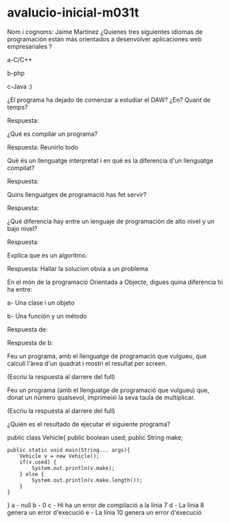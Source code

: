 # avalucio-inicial-m031t


Nom i cognoms: Jaime Martinez
¿Quienes tres siguientes idiomas de programación están más orientados a desenvolver aplicaciones web empresariales ?

a-C/C++

b-php

c-Java :)

¿El programa ha dejado de comenzar a estudiar el DAW? ¿En? Quant de temps?

Respuesta: 

¿Qué es compilar un programa?

Respuesta: Reunirlo todo

Què és un llenguatge interpretat i en què es la diferencia d'un llenguatge compilat?

Respuesta:

Quins llenguatges de programació has fet servir?

Respuesta:

¿Qué diferencia hay entre un lenguaje de programación de alto nivel y un bajo nivel?

Respuesta:

Explica que es un algoritmo.

Respuesta: Hallar la solucion obvia a un problema

En el món de la programació Orientada a Objecte, digues quina diferència hi ha entre:

a- Una clase i un objeto

b- Una función y un método

Respuesta de:

Respuesta de b:

Feu un programa, amb el llenguatge de programació que vulgueu, que calculi l'àrea d'un quadrat i mostri el resultat per screen.

(Escriu la respuesta al darrere del full)

Feu un programa (amb el llenguatge de programació que vulgueu) que, donat un número qualsevol, imprimeixi la seva taula de multiplicar.

(Escriu la respuesta al darrere del full)

¿Quién es el resultado de ejecutar el siguiente programa?

public class Vehicle{
    public boolean used;
    public String make;
    
    public static void main(String... args){
        Vehicle v = new Vehicle();
        if(v.used) {
            System.out.println(v.make);
        } else {
            System.out.println(v.make.length());
        }
    }
}
a - null
b - 0
c - Hi ha un error de compilació a la línia 7
d - La línia 8 genera un error d'execució
e - La línia 10 genera un error d'execució
